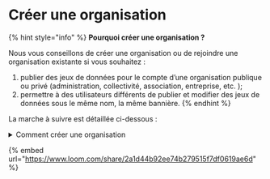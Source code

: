 # Créer une organisation

{% hint style="info" %}
**Pourquoi créer une organisation ?**

Nous vous conseillons de créer une organisation ou de rejoindre une organisation existante si vous souhaitez :

1. publier des jeux de données pour le compte d’une organisation publique ou privé (administration, collectivité, association, entreprise, etc. );
2. permettre à des utilisateurs différents de publier et modifier des jeux de données sous le même nom, la même bannière.
{% endhint %}

La marche à suivre est détaillée ci-dessous :

<details>

<summary>Comment créer une organisation</summary>

1. Rendez-vous sur : [data.gouv.fr/fr/admin/](https://www.data.gouv.fr/fr/admin/) ;
2. Cliquez en haut à droite sur le bouton plus et choisir "une organisation" ;
3. Vérifiez que votre organisation n'existe pas ;
4. Décrivez votre organisation \
   \
   **Nom** Le nom public de votre organisation, par exemple : Direction générale des Finances publiques. Le nom est obligatoire.\
   \
   **Sigle** : le sigle de votre organisation, s’il existe. Par exemple : DGFIP pour la Direction générale des Finances publiques. Le sigle est facultatif.\
   \
   **Description** : indiquez ici ce que fait votre organisation et quelle mission elle remplit. Ajoutez d’éventuelles informations qui permettront aux utilisateurs de prendre contact avec vous : adresse e-mail, adresse postale, compte Twitter etc. La description est obligatoire.\
   \
   **Site web** : si votre organisation possède un site web, renseignez son URL. Par exemple : https://www.economie.gouv.fr/dgfip pour la Direction générale des Finances publiques. Le site web est facultatif.

<!---->

5. Ajoutez un logo \
   \
   Si votre organisation possède un logo, ou une image de profil, importez-la ici. Pour importer un logo, cliquez sur le bouton "Choisissez un fichier de votre ordinateur." Les formats d’image suivant sont acceptés : png ; jpg/jpeg.

Cliquez sur Suivant pour terminer la création de votre organisation

</details>

{% embed url="https://www.loom.com/share/2a1d44b92ee74b279515f7df0619ae6d" %}

